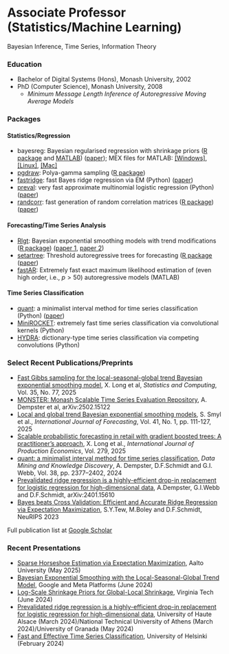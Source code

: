 # Associate Professor (Statistics/Machine Learning)
Bayesian Inference, Time Series, Information Theory

### Education
- Bachelor of Digital Systems (Hons), Monash University, 2002
- PhD (Computer Science), Monash University, 2008
  - *Minimum Message Length Inference of Autoregressive Moving Average Models*

### Packages
#### Statistics/Regression
- bayesreg: Bayesian regularised regression with shrinkage priors ([R package](https://cran.r-project.org/web/packages/bayesreg/index.html) and [MATLAB](https://www.mathworks.com/matlabcentral/fileexchange/60823-flexible-bayesian-penalized-regression-modelling)) ([paper](https://arxiv.org/abs/1611.06649)); MEX files for MATLAB: [[Windows]](/assets/mex/pgdraw.mexw64), [[Linux]](/assets/mex/pgdraw.mexa64), [[Mac]](assets/mex/pgdraw.mexmaci64)
- [pgdraw](https://github.com/dfschmidt80/pgdraw): Polya-gamma sampling ([R package](https://cran.r-project.org/web/packages/pgdraw/index.html))
- [fastridge](https://github.com/marioboley/fastridge): fast Bayes ridge regression via EM (Python) ([paper](https://proceedings.neurips.cc/paper_files/paper/2023/file/3eec5006051d9544e717067de3220198-Paper-Conference.pdf))
- [preval](https://github.com/angus924/preval): very fast approximate multinomial logistic regression (Python) ([paper](https://arxiv.org/pdf/2401.15610))
- [randcorr](https://github.com/dfschmidt80/randcorr): fast generation of random correlation matrices ([R package](https://cran.r-project.org/web/packages/randcorr/index.html)) ([paper](https://www.tandfonline.com/doi/abs/10.1080/03610918.2019.1700277))

#### Forecasting/Time Series Analysis
- [Rlgt](https://cran.r-project.org/web/packages/Rlgt/index.html): Bayesian exponential smoothing models with trend modifications ([R package](https://cran.r-project.org/web/packages/Rlgt/index.html)) ([paper 1](https://www.sciencedirect.com/science/article/pii/S0169207024000311), [paper 2](https://link.springer.com/article/10.1007/s11222-025-10603-z))
- [setartree](https://github.com/rakshitha123/SETAR_Trees): Threshold autoregressive trees for forecasting ([R package](https://cran.r-project.org/web/packages/setartree/index.html) ([paper](https://link.springer.com/article/10.1007/s10994-023-06316-x))
- [fastAR](https://github.com/dfschmidt80/fastAR): Extremely fast exact maximum likelihood estimation of (even high order, i.e., $p>50$) autoregressive models (MATLAB)

#### Time Series Classification
- [quant](https://github.com/angus924/quant): a minimalist interval method for time series classification (Python) ([paper](https://link.springer.com/article/10.1007/s10618-024-01036-9))
- [MiniROCKET](https://github.com/angus924/minirocket): extremely fast time series classification via convolutional kernels (Python)
- [HYDRA](https://github.com/angus924/hydra): dictionary-type time series classification via competing convolutions (Python)

### Select Recent Publications/Preprints
- [Fast Gibbs sampling for the local-seasonal-global trend Bayesian exponential smoothing model](https://link.springer.com/article/10.1007/s11222-025-10603-z), X. Long et al, *Statistics and Computing*, Vol. 35, No. 77, 2025
- [MONSTER: Monash Scalable Time Series Evaluation Repository](https://arxiv.org/pdf/2502.15122?), A. Dempster et al, arXiv:2502.15122
- [Local and global trend Bayesian exponential smoothing models](https://www.sciencedirect.com/science/article/pii/S0169207024000311), S. Smyl et al., *International Journal of Forecasting*, Vol. 41, No. 1, pp. 111-127, 2025
- [Scalable probabilistic forecasting in retail with gradient boosted trees: A practitioner’s approach](https://www.sciencedirect.com/science/article/pii/S0925527324003062), X. Long et al., *International Journal of Production Economics*, Vol. 279, 2025
- [quant: a minimalist interval method for time series classification](https://link.springer.com/article/10.1007/s10618-024-01036-9), *Data Mining and Knowledge Discovery*, A. Dempster, D.F.Schmidt and G.I. Webb, Vol. 38, pp. 2377–2402, 2024
- [Prevalidated ridge regression is a highly-efficient drop-in replacement for logistic regression for high-dimensional data](https://arxiv.org/pdf/2401.15610), A.Dempster, G.I.Webb and D.F.Schmidt, arXiv:2401.15610
- [Bayes beats Cross Validation: Efficient and Accurate Ridge Regression via Expectation Maximization](https://proceedings.neurips.cc/paper_files/paper/2023/file/3eec5006051d9544e717067de3220198-Paper-Conference.pdf), S.Y.Tew, M.Boley and D.F.Schmidt, NeuRIPS 2023

Full publication list at [Google Scholar](https://scholar.google.com.au/citations?user=z2YfSogAAAAJ&hl=en)

### Recent Presentations
- [Sparse Horseshoe Estimation via Expectation Maximization](/assets/talks/hsem2025.pdf), Aalto University (May 2025)
- [Bayesian Exponential Smoothing with the Local-Seasonal-Global Trend Model](/assets/talks/lsgt2024.pdf), Google and Meta Platforms (June 2024)
- [Log-Scale Shrinkage Priors for Global-Local Shrinkage](/assets/talks/logscale2024.pdf), Virginia Tech (June 2024)
- [Prevalidated ridge regression is a highly-efficient drop-in replacement for logistic regression for high-dimensional data](/assets/talks/preval2024.pdf), University of Haute Alsace (March 2024)/National Technical University of Athens (March 2024)/University of Granada (May 2024)
- [Fast and Effective Time Series Classification](/assets/talks/MiniROCKET2024.pdf), University of Helsinki (February 2024)
